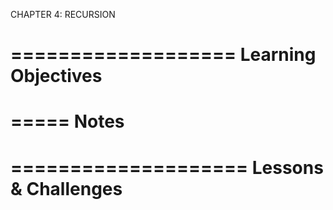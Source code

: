 CHAPTER 4: RECURSION

===================
Learning Objectives
===================

=====
Notes
=====

====================
Lessons & Challenges
==================== 